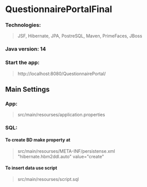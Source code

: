 # QuestionnairePortalFinal

### Technologies: 
> JSF, Hibernate, JPA, PostreSQL, Maven, PrimeFaces, JBoss
### Java version: 14

### Start the app:
> http://localhost:8080/QuestionnairePortal/
## Main Settings
### App:
> src/main/resourses/application.properties
### SQL:
#### To create BD  make property at
> src/main/resourses/META-INF/persistense.xml  "hibernate.hbm2ddl.auto" value="create"
#### To insert data use script
> src/main/resourses/script.sql
